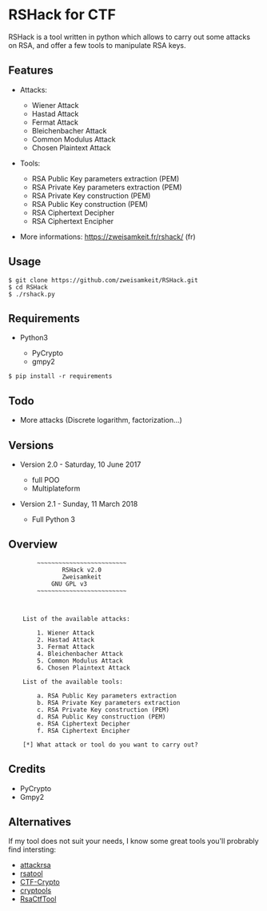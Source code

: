 # RSHack for CTF

RSHack is a tool written in python which allows to carry out some attacks on RSA, and offer a few tools to manipulate RSA keys.

## Features

* Attacks:

	* Wiener Attack
	* Hastad Attack
	* Fermat Attack
	* Bleichenbacher Attack
	* Common Modulus Attack
	* Chosen Plaintext Attack

* Tools:

	* RSA Public Key parameters extraction (PEM)
	* RSA Private Key parameters extraction (PEM)
	* RSA Private Key construction (PEM)
	* RSA Public Key construction (PEM)
	* RSA Ciphertext Decipher
	* RSA Ciphertext Encipher
	
* More informations: https://zweisamkeit.fr/rshack/ (fr)

## Usage

```
$ git clone https://github.com/zweisamkeit/RSHack.git
$ cd RSHack
$ ./rshack.py
```

## Requirements

* Python3
	
	* PyCrypto
	* gmpy2

```
$ pip install -r requirements
```

## Todo

* More attacks (Discrete logarithm, factorization...)

## Versions

* Version 2.0 - Saturday, 10 June 2017

	* full POO
	* Multiplateform
	
* Version 2.1 - Sunday, 11 March 2018

	* Full Python 3

## Overview

```
		~~~~~~~~~~~~~~~~~~~~~~~~~
		       RSHack v2.0       
		       Zweisamkeit       
			GNU GPL v3       
		~~~~~~~~~~~~~~~~~~~~~~~~~



	List of the available attacks:

		1. Wiener Attack
		2. Hastad Attack
		3. Fermat Attack
		4. Bleichenbacher Attack
		5. Common Modulus Attack
		6. Chosen Plaintext Attack

	List of the available tools:

		a. RSA Public Key parameters extraction
		b. RSA Private Key parameters extraction
		c. RSA Private Key construction (PEM)
		d. RSA Public Key construction (PEM)
		e. RSA Ciphertext Decipher
		f. RSA Ciphertext Encipher

	[*] What attack or tool do you want to carry out?

```

## Credits

* PyCrypto
* Gmpy2

## Alternatives

If my tool does not suit your needs, I know some great tools you'll probrably find intersting:

* [attackrsa](https://github.com/rk700/attackrsa)
* [rsatool](https://github.com/ius/rsatool)
* [CTF-Crypto](https://github.com/ValarDragon/CTF-Crypto)
* [cryptools](https://github.com/sonickun/cryptools)
* [RsaCtfTool](https://github.com/Ganapati/RsaCtfTool)
